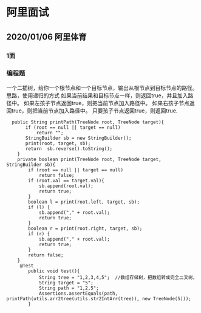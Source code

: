 # 阿里面试
## 2020/01/06 阿里体育
### 1面
### 编程题
一个二插树，给你一个根节点和一个目标节点，输出从根节点到目标节点的路径。
思路，使用递归的方式
如果当前结果和目标节点一样，则返回true，并且加入路径中。
如果左孩子节点返回true，则把当前节点加入路径中。
如果右孩子节点返回true，则把当前节点加入路径中。
只要孩子节点返回true，则返回true.
```
  public String printPath(TreeNode root, TreeNode target){
       if (root == null || target == null)
           return "";
       StringBuilder sb = new StringBuilder();
       print(root, target, sb);
       return  sb.reverse().toString();
    }
    private boolean print(TreeNode root, TreeNode target, StringBuilder sb){
        if (root == null || target == null)
            return false;
        if (root.val == target.val){
            sb.append(root.val);
            return true;
        }
        boolean l = print(root.left, target, sb);
        if (l) {
            sb.append("," + root.val);
            return true;
        }
        boolean r = print(root.right, target, sb);
        if (r) {
            sb.append("," + root.val);
            return true;
        }
        return false;
    }
     @Test
        public void test(){
            String tree = "1,2,3,4,5";  //数组存储树，把数组转成完全二叉树。
            String target = "5";
            String path = "1,2,5";
            Assertions.assertEquals(path, printPath(utils.arr2tree(utils.str2IntArr(tree)), new TreeNode(5)));
        }
```
